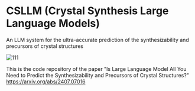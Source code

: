 # CSLLM (Crystal Synthesis Large Language Models)
An LLM system for the ultra-accurate prediction of the synthesizability and precursors of crystal structures

![111](https://github.com/user-attachments/assets/875cebee-25ef-475d-a219-8665c25421b4)

This is the code repository of the paper "Is Large Language Model All You Need to Predict the Synthesizability and Precursors of Crystal Structures?"
https://arxiv.org/abs/2407.07016
